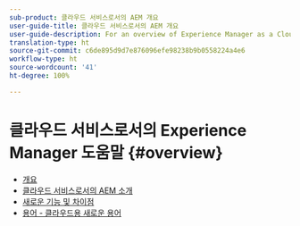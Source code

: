 ```yaml
---
sub-product: 클라우드 서비스로서의 AEM 개요
user-guide-title: 클라우드 서비스로서의 AEM 개요
user-guide-description: For an overview of Experience Manager as a Cloud service, including an introduction, terminology, etc., start here.
translation-type: ht
source-git-commit: c6de895d9d7e876096efe98238b9b0558224a4e6
workflow-type: ht
source-wordcount: '41'
ht-degree: 100%

---
```



# 클라우드 서비스로서의 Experience Manager 도움말 {#overview}

+ [개요](/help/overview/home.md)
+ [클라우드 서비스로서의 AEM 소개](introduction.md)
+ [새로운 기능 및 차이점](what-is-new-and-different.md)
+ [용어 - 클라우드용 새로운 용어](terminology.md)
